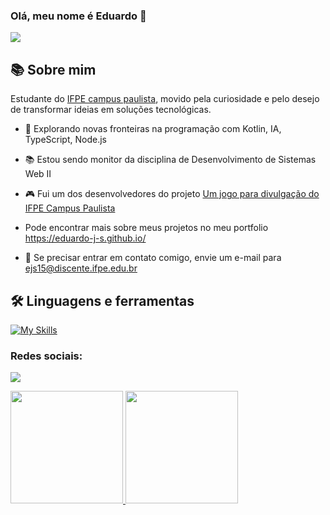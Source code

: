 ### Olá, meu nome é Eduardo 👋

![](https://komarev.com/ghpvc/?username=Eduardo-J-S&abbreviated=true)

## 📚 Sobre mim 
Estudante do [IFPE campus paulista](https://portal.ifpe.edu.br/paulista/), movido pela curiosidade e pelo desejo de transformar ideias em soluções tecnológicas.

- 🚀 Explorando novas fronteiras na programação com Kotlin, IA, TypeScript, Node.js

- 📚 Estou sendo monitor da disciplina de Desenvolvimento de Sistemas Web II

- 🎮 Fui um dos desenvolvedores do projeto [Um jogo para divulgação do IFPE Campus Paulista](https://ifpe-paulista-rodrigo.github.io/jogo-ifpe/index.html)

- Pode encontrar mais sobre meus projetos no meu portfolio https://eduardo-j-s.github.io/

- 📧 Se precisar entrar em contato comigo, envie um e-mail para ejs15@discente.ifpe.edu.br


<div style="display: inline_block">
  
## 🛠️ Linguagens e ferramentas 
  
[![My Skills](https://skillicons.dev/icons?i=py,js,ts,nodejs,react,java,spring,css,html,mysql,postgres,mongodb,vscode)](https://skillicons.dev)

</div>

<h3 align="left">Redes sociais:</h3>
<div> 

  <a href="https://www.linkedin.com/in/eduardo-s-890729aa/" target="_blank"><img src="https://img.shields.io/badge/-LinkedIn-%230077B5?style=for-the-badge&logo=linkedin&logoColor=white" target="_blank"></a> 
   
 
</div>

<div align="left">
  <a href="https://github.com/Eduardo-J-S">
  <img height="180em" src="https://github-readme-stats.vercel.app/api?username=Eduardo-J-S&show_icons=true&theme=dark&include_all_commits=true&count_private=true"/>
  <img height="180em" src="https://github-readme-stats.vercel.app/api/top-langs/?username=Eduardo-J-S&layout=compact&langs_count=7&theme=dark"/>
</div>
